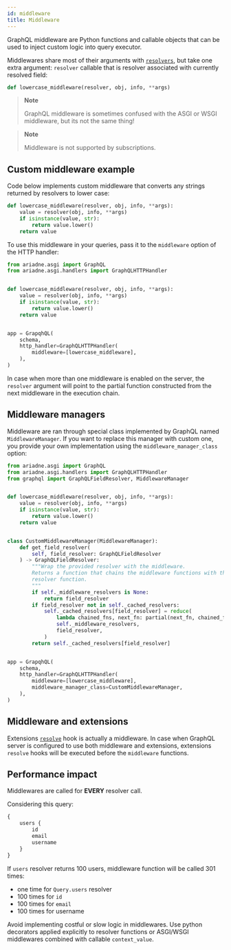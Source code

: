 ```yaml
---
id: middleware
title: Middleware
---
```


GraphQL middleware are Python functions and callable objects that can be used to inject custom logic into query executor.

Middlewares share most of their arguments with [`resolvers`](types-reference.md#resolver), but take one extra argument: `resolver` callable that is resolver associated with currently resolved field:

```python
def lowercase_middleware(resolver, obj, info, **args)
```

> **Note**
>
> GraphQL middleware is sometimes confused with the ASGI or WSGI middleware, but its not the same thing!

> **Note**
>
> Middleware is not supported by subscriptions.


## Custom middleware example

Code below implements custom middleware that converts any strings returned by resolvers to lower case:

```python
def lowercase_middleware(resolver, obj, info, **args):
    value = resolver(obj, info, **args)
    if isinstance(value, str):
        return value.lower()
    return value
```

To use this middleware in your queries, pass it to the `middleware` option of the HTTP handler:

```python
from ariadne.asgi import GraphQL
from ariadne.asgi.handlers import GraphQLHTTPHandler


def lowercase_middleware(resolver, obj, info, **args):
    value = resolver(obj, info, **args)
    if isinstance(value, str):
        return value.lower()
    return value


app = GrapqhQL(
    schema,
    http_handler=GraphQLHTTPHandler(
        middleware=[lowercase_middleware],
    ),
)
```

In case when more than one middleware is enabled on the server, the `resolver` argument will point to the partial function constructed from the next middleware in the execution chain.


## Middleware managers

Middleware are ran through special class implemented by GraphQL named `MiddlewareManager`. If you want to replace this manager with custom one, you provide your own implementation using the `middleware_manager_class` option:

```python
from ariadne.asgi import GraphQL
from ariadne.asgi.handlers import GraphQLHTTPHandler
from graphql import GraphQLFieldResolver, MiddlewareManager


def lowercase_middleware(resolver, obj, info, **args):
    value = resolver(obj, info, **args)
    if isinstance(value, str):
        return value.lower()
    return value


class CustomMiddlewareManager(MiddlewareManager):
    def get_field_resolver(
        self, field_resolver: GraphQLFieldResolver
    ) -> GraphQLFieldResolver:
        """Wrap the provided resolver with the middleware.
        Returns a function that chains the middleware functions with the provided
        resolver function.
        """
        if self._middleware_resolvers is None:
            return field_resolver
        if field_resolver not in self._cached_resolvers:
            self._cached_resolvers[field_resolver] = reduce(
                lambda chained_fns, next_fn: partial(next_fn, chained_fns),
                self._middleware_resolvers,
                field_resolver,
            )
        return self._cached_resolvers[field_resolver]


app = GrapqhQL(
    schema,
    http_handler=GraphQLHTTPHandler(
        middleware=[lowercase_middleware],
        middleware_manager_class=CustomMiddlewareManager,
    ),
)
```


## Middleware and extensions

Extensions [`resolve`](types-reference.md#resolve) hook is actually a middleware. In case when GraphQL server is configured to use both middleware and extensions, extensions `resolve` hooks will be executed before the `middleware` functions.


## Performance impact

Middlewares are called for **EVERY** resolver call.

Considering this query:

```graphql
{
    users {
        id
        email
        username
    }
}
```

If `users` resolver returns 100 users, middleware function will be called 301 times:

- one time for `Query.users` resolver
- 100 times for `id`
- 100 times for `email`
- 100 times for username

Avoid implementing costful or slow logic in middlewares. Use python decorators applied explicitly to resolver functions or ASGI/WSGI middlewares combined with callable `context_value`.
